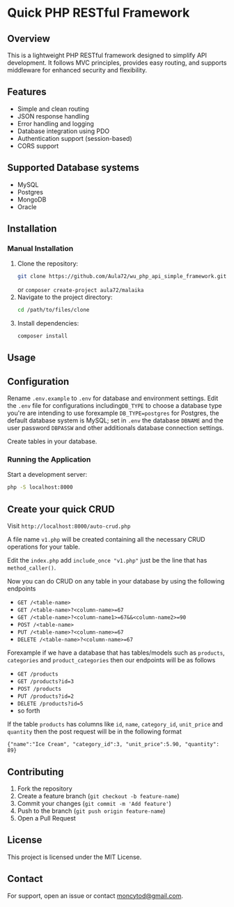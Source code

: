 # Quick PHP RESTful Framework

## Overview
This is a lightweight PHP RESTful framework designed to simplify API development. It follows MVC principles, provides easy routing, and supports middleware for enhanced security and flexibility.

## Features
- Simple and clean routing
- JSON response handling
- Error handling and logging
- Database integration using PDO
- Authentication support (session-based)
- CORS support

## Supported Database systems
- MySQL
- Postgres 
- MongoDB
- Oracle

## Installation



### Manual Installation
1. Clone the repository:
   ```sh
   git clone https://github.com/Aula72/wu_php_api_simple_framework.git
   ```
   or 
   `composer create-project aula72/malaika`
2. Navigate to the project directory:
   ```sh
   cd /path/to/files/clone
   ```
3. Install dependencies:
   ```sh
   composer install
   ```

## Usage



## Configuration
Rename `.env.example` to `.env` for database and environment settings. Edit the `.env` file for configurations including`DB_TYPE` to choose a database type you're are intending to use forexample `DB_TYPE=postgres` for Postgres, the default database system is MySQL; set in `.env` the database `DBNAME` and the user password `DBPASSW` and other additionals database connection settings.

Create tables in your database.

### Running the Application
Start a development server:
```sh
php -S localhost:8000 
```



## Create your quick CRUD

Visit `http://localhost:8000/auto-crud.php`

A file name `v1.php` will be created containing all the necessary CRUD operations for your table. 

Edit the `index.php` add `include_once "v1.php"` just be the line that has `method_caller()`. 

Now you can do CRUD on any table in your database by using the following endpoints

- `GET /<table-name>`
- `GET /<table-name>?<column-name>=67`
- `GET /<table-name>?<column-name1>=67&&<column-name2>=90`
- `POST /<table-name>`
- `PUT /<table-name>?<column-name>=67`
- `DELETE /<table-name>?<column-name>=67`

Forexample if we have a database that has tables/models such as `products`, `categories` and `product_categories` then our endpoints will be as follows

- `GET /products`
- `GET /products?id=3`
- `POST /products`
- `PUT /products?id=2`
- `DELETE /products?id=5`
- so forth

If the table `products` has columns like `id`, `name`, `category_id`, `unit_price` and `quantity` then the post request will be in the following format

`{"name":"Ice Cream", "category_id":3, "unit_price":5.90, "quantity": 89}`









## Contributing
1. Fork the repository
2. Create a feature branch (`git checkout -b feature-name`)
3. Commit your changes (`git commit -m 'Add feature'`)
4. Push to the branch (`git push origin feature-name`)
5. Open a Pull Request

## License
This project is licensed under the MIT License.

## Contact
For support, open an issue or contact [moncytod@gmail.com](mailto:moncytod@gmail.com).


